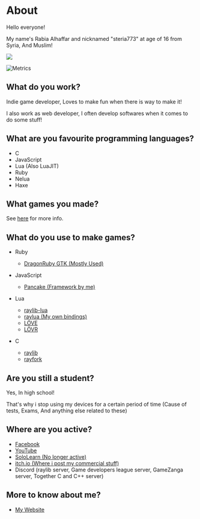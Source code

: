 # About

Hello everyone!

My name's Rabia Alhaffar and nicknamed "steria773" at age of 16 from Syria, And Muslim!

![](https://komarev.com/ghpvc/?username=Rabios&color=blueviolet)

<!-- idk if i should remove GitHub Metrics -->

![Metrics](https://metrics.lecoq.io/Rabios?template=classic&repositories=4&repositories.forks=true&isocalendar=1&languages=1&introduction=1&people=1&gists=1&followup=1&stars=1&lines=1&activity=1&achievements=1&notable=1&stackoverflow=1&isocalendar.duration=full-year&languages.limit=8&languages.colors=github&languages.details=bytes-size%2C%20percentage&languages.threshold=0%25&introduction.title=true&stars.limit=4&people.limit=28&people.size=28&people.types=followers%2C%20following&people.identicons=false&people.shuffle=false&followup.sections=repositories&activity.limit=4&activity.days=14&activity.filter=all&activity.visibility=all&activity.timestamps=true&achievements.threshold=X&achievements.secrets=true&achievements.limit=4&notable.repositories=true&stackoverflow.user=10896648&stackoverflow.sections=answers-top%2C%20questions-recent&stackoverflow.limit=4&stackoverflow.lines=10&stackoverflow.lines.snippet=10&config.timezone=Asia%2FDamascus&config.order=base.header%2C%20base.repositories)

## What do you work?

Indie game developer, Loves to make fun when there is way to make it!

I also work as web developer, I often develop softwares when it comes to do some stuff!

## What are you favourite programming languages?

- C
- JavaScript
- Lua (Also LuaJIT)
- Ruby
- Nelua
- Haxe

## What games you made?

See [here](https://rabios.github.io/games.html) for more info.

## What do you use to make games?

- Ruby
    - [DragonRuby GTK (Mostly Used)](https://dragonruby.org)

- JavaScript
    - [Pancake (Framework by me)](https://github.com/Rabios/Pancake)
    
- Lua
    - [raylib-lua](https://github.com/TSnake41/raylib-lua)
    - [raylua (My own bindings)](https://github.com/Rabios/raylua)
    - [LÖVE](https://love2d.org)
    - [LÖVR](https://lovr.org)

- C
    - [raylib](http://raylib.com)
    - [rayfork](https://github.com/SasLuca/rayfork)

## Are you still a student?

Yes, In high school!

That's why i stop using my devices for a certain period of time (Cause of tests, Exams, And anything else related to these)

## Where are you active?

- [Facebook](https://www.facebook.com/rabia.alhaffar.9)
- [YouTube](https://www.youtube.com/channel/UCAyNQlH9PxhYpXHukRmM-dg)
- [SoloLearn (No longer active)](https://www.sololearn.com/Profile/9046029)
- [itch.io (Where i post my commercial stuff)](https://rabios.itch.io)
- Discord (raylib server, Game developers league server, GameZanga server, Together C and C++ server)

## More to know about me?

- [My Website](https://rabios.github.io)
